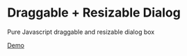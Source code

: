 # Draggable + Resizable Dialog

Pure Javascript draggable and resizable dialog box

[Demo](https://zulns.github.io/Draggable-Resizable-Dialog/)
